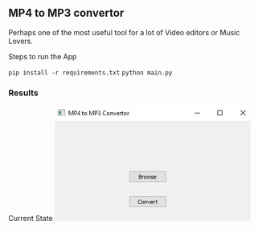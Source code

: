 ## MP4 to MP3 convertor

Perhaps one of the most useful tool for a lot of Video editors or Music Lovers. 

Steps to run the App

`pip install -r requirements.txt`
`python main.py`

### Results

Current State
![](Images/ss1.jpg)


